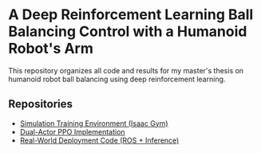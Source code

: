 # A Deep Reinforcement Learning Ball Balancing Control with a Humanoid Robot's Arm

This repository organizes all code and results for my master's thesis on humanoid robot ball balancing using deep reinforcement learning.

##  Repositories

-  [Simulation Training Environment (Isaac Gym)](https://github.com/peterwu1007/thormang3-ball-balancing-PPO)
-  [Dual-Actor PPO Implementation](https://github.com/peterwu1007/dual_actor_ppo)
-  [Real-World Deployment Code (ROS + Inference)](https://github.com/peterwu1007/sim2real)

